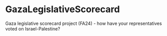 # GazaLegislativeScorecard
Gaza legislative scorecard project (FA24) - how have your representatives voted on Israel-Palestine?
